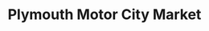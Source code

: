 ---
title: "Plymouth Motor City Market"
url: /detroit/plymouth-motor-city-market/
shop: convenience
---